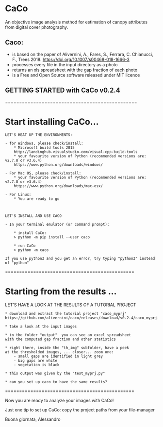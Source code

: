# CaCo
An objective image analysis method for estimation of canopy attributes from digital cover photography.

## Caco:
* is based on the paper of Alivernini, A., Fares, S., Ferrara, C. Chianucci, F., Trees 2018.
https://doi.org/10.1007/s00468-018-1666-3
* processes every file in the input directory as a photo
* returns an xls spreadsheet with the gap fraction of each photo
* is a Free and Open Source software released under MIT licence


## GETTING STARTED with CaCo v0.2.4

===============================================

# Start installing CaCo... #

    LET'S HEAT UP THE ENVIRONMENTS:

    - for Windows, please check/install:
        * Microsoft build tools 2015
        http://landinghub.visualstudio.com/visual-cpp-build-tools
        * your favourite version of Python (recommended versions are: v2.7.8 or v3.6.4)
        https://www.python.org/downloads/windows/

    - For Mac OS, please check/install:
        * your favourite version of Python (recommended versions are: v2.7.8 or v3.6.4)
        https://www.python.org/downloads/mac-osx/

    - For Linux:
        * You are ready to go



    LET'S INSTALL AND USE CACO

    - In your terminal emulator (or command prompt):

        * install CaCo:
        > python -m pip install --user caco

        * run CaCo
        > python -m caco

    If you use python3 and you get an error, try typing "python3" instead of "python"


==============================================
# Starting from the results ... #


LET'S HAVE A LOOK AT THE RESULTS OF A TUTORIAL PROJECT

    * download and extract the tutorial project "caco_myprj"
    https://github.com/alivernini/caco/releases/download/v0.2.4/caco_myprj.zip

    * take a look at the input images

    * in the folder "output"  you can see an excel spreadsheet
    with the computed gap fraction and other statistics

    * right there, inside the "th_img" subfolder, have a peek
    at the thresholded images, ... closer... zoom one:
        - small gaps are identified in light grey
        - big gaps are white
        - vegetation is black

    * this output was given by the "test_myprj.py"

    * can you set up caco to have the same results?


==============================================

Now you are ready to analyze your images with CaCo!

Just one tip to set up CaCo: copy the project paths from your file-manager


Buona giornata,
Alessandro


